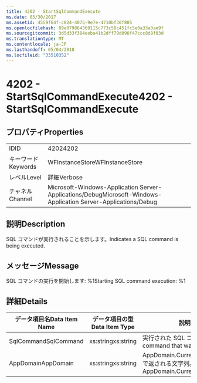 ```yaml
---
title: 4202 - StartSqlCommandExecute
ms.date: 03/30/2017
ms.assetid: 4559f64f-c824-4075-9e7e-4710bf30f805
ms.openlocfilehash: 09e079864369115c773c58c451fc5e0a33a3ae9f
ms.sourcegitcommit: 3d5d33f384eeba41b2dff79d096f47ccc8d8f03d
ms.translationtype: MT
ms.contentlocale: ja-JP
ms.lasthandoff: 05/04/2018
ms.locfileid: "33510352"
---
```

# <a name="4202---startsqlcommandexecute"></a><span data-ttu-id="0bf94-102">4202 - StartSqlCommandExecute</span><span class="sxs-lookup"><span data-stu-id="0bf94-102">4202 - StartSqlCommandExecute</span></span>
## <a name="properties"></a><span data-ttu-id="0bf94-103">プロパティ</span><span class="sxs-lookup"><span data-stu-id="0bf94-103">Properties</span></span>  
  
|||  
|-|-|  
|<span data-ttu-id="0bf94-104">ID</span><span class="sxs-lookup"><span data-stu-id="0bf94-104">ID</span></span>|<span data-ttu-id="0bf94-105">4202</span><span class="sxs-lookup"><span data-stu-id="0bf94-105">4202</span></span>|  
|<span data-ttu-id="0bf94-106">キーワード</span><span class="sxs-lookup"><span data-stu-id="0bf94-106">Keywords</span></span>|<span data-ttu-id="0bf94-107">WFInstanceStore</span><span class="sxs-lookup"><span data-stu-id="0bf94-107">WFInstanceStore</span></span>|  
|<span data-ttu-id="0bf94-108">レベル</span><span class="sxs-lookup"><span data-stu-id="0bf94-108">Level</span></span>|<span data-ttu-id="0bf94-109">詳細</span><span class="sxs-lookup"><span data-stu-id="0bf94-109">Verbose</span></span>|  
|<span data-ttu-id="0bf94-110">チャネル</span><span class="sxs-lookup"><span data-stu-id="0bf94-110">Channel</span></span>|<span data-ttu-id="0bf94-111">Microsoft-Windows-Application Server-Applications/Debug</span><span class="sxs-lookup"><span data-stu-id="0bf94-111">Microsoft-Windows-Application Server-Applications/Debug</span></span>|  
  
## <a name="description"></a><span data-ttu-id="0bf94-112">説明</span><span class="sxs-lookup"><span data-stu-id="0bf94-112">Description</span></span>  
 <span data-ttu-id="0bf94-113">SQL コマンドが実行されることを示します。</span><span class="sxs-lookup"><span data-stu-id="0bf94-113">Indicates a SQL command is being executed.</span></span>  
  
## <a name="message"></a><span data-ttu-id="0bf94-114">メッセージ</span><span class="sxs-lookup"><span data-stu-id="0bf94-114">Message</span></span>  
 <span data-ttu-id="0bf94-115">SQL コマンドの実行を開始します: %1</span><span class="sxs-lookup"><span data-stu-id="0bf94-115">Starting SQL command execution: %1</span></span>  
  
## <a name="details"></a><span data-ttu-id="0bf94-116">詳細</span><span class="sxs-lookup"><span data-stu-id="0bf94-116">Details</span></span>  
  
|<span data-ttu-id="0bf94-117">データ項目名</span><span class="sxs-lookup"><span data-stu-id="0bf94-117">Data Item Name</span></span>|<span data-ttu-id="0bf94-118">データ項目の型</span><span class="sxs-lookup"><span data-stu-id="0bf94-118">Data Item Type</span></span>|<span data-ttu-id="0bf94-119">説明</span><span class="sxs-lookup"><span data-stu-id="0bf94-119">Description</span></span>|  
|--------------------|--------------------|-----------------|  
|<span data-ttu-id="0bf94-120">SqlCommand</span><span class="sxs-lookup"><span data-stu-id="0bf94-120">SqlCommand</span></span>|<span data-ttu-id="0bf94-121">xs:string</span><span class="sxs-lookup"><span data-stu-id="0bf94-121">xs:string</span></span>|<span data-ttu-id="0bf94-122">実行された SQL コマンド。</span><span class="sxs-lookup"><span data-stu-id="0bf94-122">The SQL command that was executed.</span></span>|  
|<span data-ttu-id="0bf94-123">AppDomain</span><span class="sxs-lookup"><span data-stu-id="0bf94-123">AppDomain</span></span>|<span data-ttu-id="0bf94-124">xs:string</span><span class="sxs-lookup"><span data-stu-id="0bf94-124">xs:string</span></span>|<span data-ttu-id="0bf94-125">AppDomain.CurrentDomain.FriendlyName で返される文字列。</span><span class="sxs-lookup"><span data-stu-id="0bf94-125">The string returned by AppDomain.CurrentDomain.FriendlyName.</span></span>|
